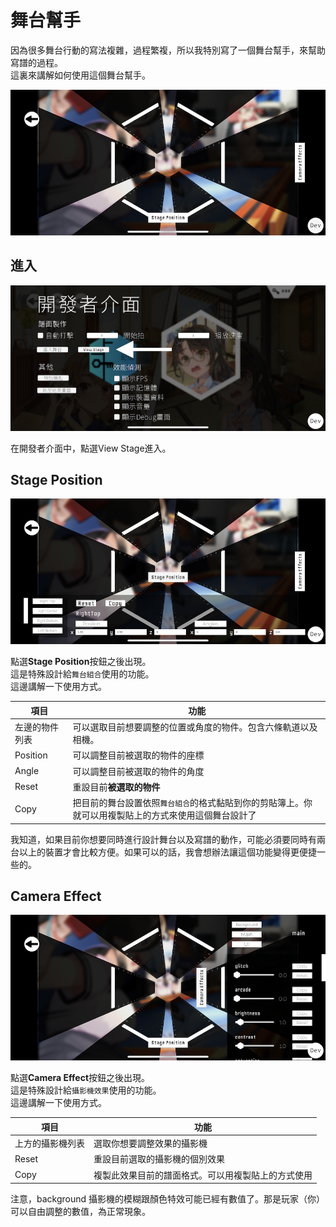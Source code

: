 # 舞台幫手
因為很多舞台行動的寫法複雜，過程繁複，所以我特別寫了一個舞台幫手，來幫助寫譜的過程。<br>這裏來講解如何使用這個舞台幫手。

![ViewStage](https://github.com/wiseyestudio00/Hexa-Hysteria-Chart-Reference/blob/main/pics/2.Reference/ViewStage/ViewStage.PNG)

## 進入
![DevMenu](https://github.com/wiseyestudio00/Hexa-Hysteria-Chart-Reference/blob/main/pics/2.Reference/ViewStage/DevMenu.PNG)

在開發者介面中，點選View Stage進入。

## Stage Position
![Stage Postion](https://github.com/wiseyestudio00/Hexa-Hysteria-Chart-Reference/blob/main/pics/2.Reference/ViewStage/StagePosition.PNG)

點選**Stage Position**按鈕之後出現。<br>
這是特殊設計給`舞台組合`使用的功能。<br>
這邊講解一下使用方式。

項目 | 功能
------------ | ------------- |
左邊的物件列表 | 可以選取目前想要調整的位置或角度的物件。包含六條軌道以及相機。
Position | 可以調整目前被選取的物件的座標
Angle | 可以調整目前被選取的物件的角度
Reset | 重設目前**被選取的物件**
Copy | 把目前的舞台設置依照`舞台組合`的格式黏貼到你的剪貼簿上。你就可以用複製貼上的方式來使用這個舞台設計了

我知道，如果目前你想要同時進行設計舞台以及寫譜的動作，可能必須要同時有兩台以上的裝置才會比較方便。如果可以的話，我會想辦法讓這個功能變得更便捷一些的。

## Camera Effect
![Camera Effect](https://github.com/wiseyestudio00/Hexa-Hysteria-Chart-Reference/blob/main/pics/2.Reference/ViewStage/CameraEffect.PNG)

點選**Camera Effect**按鈕之後出現。<br>
這是特殊設計給`攝影機效果`使用的功能。<br>
這邊講解一下使用方式。

項目 | 功能
------------ | ------------- |
上方的攝影機列表 | 選取你想要調整效果的攝影機
Reset | 重設目前選取的攝影機的個別效果
Copy | 複製此效果目前的譜面格式。可以用複製貼上的方式使用

注意，background 攝影機的模糊跟顏色特效可能已經有數值了。那是玩家（你）可以自由調整的數值，為正常現象。
